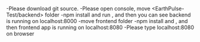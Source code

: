 -Please download git source.
-Please open console, move <EarthPulse-Test/backend> folder
-npm install and run <node server.js>, and then you can see backend is running on localhost:8000
-move frontend folder
-npm install and <npm run dev>, and then frontend app is running on localhost:8080
-Please type localhost:8080 on browser